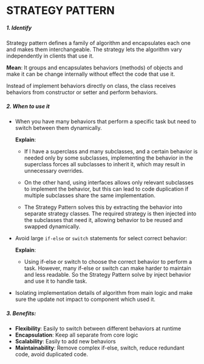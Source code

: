 # STRATEGY PATTERN

##### 1. Identify
Strategy pattern defines a family of algorithm and encapsulates each one and makes them interchangeable.
The strategy lets the algorithm vary independently in clients that use it.

**Mean**:
It groups and encapsulates behaviors (methods) of objects and make it can be change internally without effect the code that use it.

Instead of implement behaviors directly on class, the class receives behaviors from constructor or setter and perform behaviors.

##### 2. When to use it

* When you have many behaviors that perform a specific task but need to switch between them dynamically.

    **Explain**:  

    * If I have a superclass and many subclasses, and a certain behavior is needed only by some subclasses, implementing the behavior in the superclass forces all subclasses to inherit it, which may result in unnecessary overrides.
    
    * On the other hand, using interfaces allows only relevant subclasses to implement the behavior, but this can lead to code duplication if multiple subclasses share the same implementation.
    
    * The Strategy Pattern solves this by extracting the behavior into separate strategy classes. The required strategy is then injected into the subclasses that need it, allowing behavior to be reused and swapped dynamically.


* Avoid large `if-else` or `switch` statements for select correct behavior:

    **Explain**:
    
    * Using if-else or switch to choose the correct behavior to perform a task. However, many if-else or switch can make harder to maintain and less readable. So the Strategy Pattern solve by inject behavior and use it to handle task.


* Isolating implementation details of algorithm from main logic and make sure the update not impact to component which used it.

##### 3. Benefits:
* **Flexibility**: Easily to switch between different behaviors at runtime
* **Encapsulation**: Keep all separate from core logic
* **Scalability**: Easily to add new behaviors
* **Maintainability**: Remove complex if-else, switch, reduce redundant code, avoid duplicated code. 